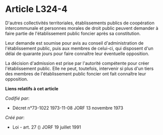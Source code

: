 # Article L324-4

D'autres collectivités territoriales, établissements publics de coopération intercommunale et personnes morales de droit
public peuvent demander à faire partie de l'établissement public foncier après sa constitution.

Leur demande est soumise pour avis au conseil d'administration de l'établissement public, puis aux membres de celui-ci, qui
disposent d'un délai de quarante jours pour faire connaître leur éventuelle opposition.

La décision d'admission est prise par l'autorité compétente pour créer l'établissement public. Elle ne peut, toutefois,
intervenir si plus d'un tiers des membres de l'établissement public foncier ont fait connaître leur opposition.

**Liens relatifs à cet article**

_Codifié par_:

  - Décret n°73-1022 1973-11-08 JORF 13 novembre 1973

_Créé par_:

  - Loi - art. 27 () JORF 19 juillet 1991
